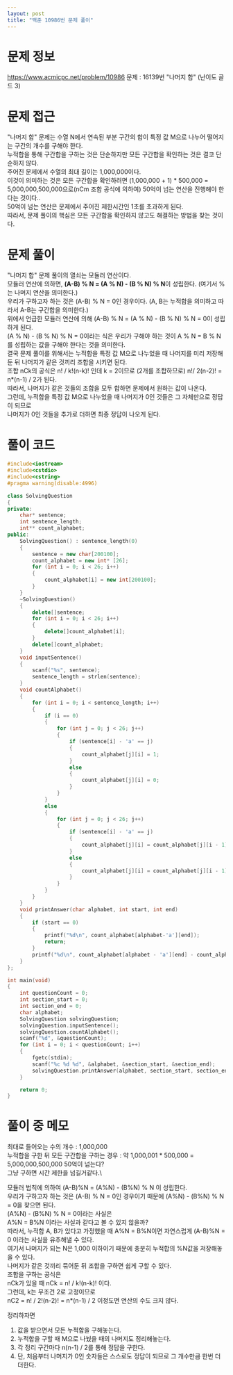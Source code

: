 ```yaml
---
layout: post
title: "백준 10986번 문제 풀이"
---
```


# 문제 정보
https://www.acmicpc.net/problem/10986
문제 : 16139번 "나머지 합" (난이도 골드 3)

# 문제 접근
"나머지 합" 문제는 수열 N에서 연속된 부분 구간의 합이 특정 값 M으로 나누어 떨어지는 구간의 개수를 구해야 한다.\
누적합을 통해 구간합을 구하는 것은 단순하지만 모든 구간합을 확인하는 것은 결코 단순하지 않다.\
주어진 문제에서 수열의 최대 길이는 1,000,000이다.\
이것이 의미하는 것은 모든 구간합을 확인하려면 (1,000,000 + 1) * 500,000 = 5,000,000,500,000으로(nCm 조합 공식에 의하여) 50억이 넘는 연산을 진행해야 한다는 것이다..\
50억이 넘는 연산은 문제에서 주어진 제한시간인 1초를 초과하게 된다.\
따라서, 문제 풀이의 핵심은 모든 구간합을 확인하지 않고도 해결하는 방법을 찾는 것이다.

# 문제 풀이
"나머지 합" 문제 풀이의 열쇠는 모듈러 연산이다.\
모듈러 연산에 의하면, **(A-B) % N = (A % N) - (B % N) % N**이 성립한다. (여기서 %는 나머지 연산을 의미한다.)\
우리가 구하고자 하는 것은 (A-B) % N = 0인 경우이다. (A, B는 누적합을 의미하고 따라서 A-B는 구간합을 의미한다.)\
위에서 언급한 모듈러 연산에 의해 (A-B) % N = (A % N) - (B % N) % N = 0이 성립하게 된다.\
(A % N) - (B % N) % N = 0이라는 식은 우리가 구해야 하는 것이 A % N = B % N 를 성립하는 값을 구해야 한다는 것을 의미한다.\
결국 문제 풀이를 위해서는 누적합을 특정 값 M으로 나누었을 때 나머지를 미리 저장해둔 뒤 나머지가 같은 것끼리 조합을 시키면 된다.\
조합 nCk의 공식은 n! / k!(n-k)! 인데 k = 2이므로 (2개를 조합하므로) n!/ 2(n-2)! = n*(n-1) / 2가 된다.\
따라서, 나머지가 같은 것들의 조합을 모두 합하면 문제에서 원하는 값이 나온다.\
그런데, 누적합을 특정 값 M으로 나누었을 때 나머지가 0인 것들은 그 자체만으로 정답이 되므로\
나머지가 0인 것들을 추가로 더하면 최종 정답이 나오게 된다.

# 풀이 코드
```cpp
#include<iostream>
#include<cstdio>
#include<cstring>
#pragma warning(disable:4996)

class SolvingQuestion
{
private:
	char* sentence;
	int sentence_length;
	int** count_alphabet;
public:
	SolvingQuestion() : sentence_length(0)
	{
		sentence = new char[200100];
		count_alphabet = new int* [26];
		for (int i = 0; i < 26; i++)
		{
			count_alphabet[i] = new int[200100];
		}
	}
	~SolvingQuestion()
	{
		delete[]sentence;
		for (int i = 0; i < 26; i++)
		{
			delete[]count_alphabet[i];
		}
		delete[]count_alphabet;
	}
	void inputSentence()
	{
		scanf("%s", sentence);
		sentence_length = strlen(sentence);
	}
	void countAlphabet()
	{
		for (int i = 0; i < sentence_length; i++)
		{
			if (i == 0)
			{
				for (int j = 0; j < 26; j++)
				{
					if (sentence[i] - 'a' == j)
					{
						count_alphabet[j][i] = 1;
					}
					else
					{
						count_alphabet[j][i] = 0;
					}
				}
			}
			else
			{
				for (int j = 0; j < 26; j++)
				{
					if (sentence[i] - 'a' == j)
					{
						count_alphabet[j][i] = count_alphabet[j][i - 1] + 1;
					}
					else
					{
						count_alphabet[j][i] = count_alphabet[j][i - 1];
					}
				}
			}
		}
	}
	void printAnswer(char alphabet, int start, int end)
	{
		if (start == 0)
		{
			printf("%d\n", count_alphabet[alphabet-'a'][end]);
			return;
		}
		printf("%d\n", count_alphabet[alphabet - 'a'][end] - count_alphabet[alphabet - 'a'][start - 1]);
	}
};

int main(void)
{
	int questionCount = 0;
	int section_start = 0;
	int section_end = 0;
	char alphabet;
	SolvingQuestion solvingQuestion;
	solvingQuestion.inputSentence();
	solvingQuestion.countAlphabet();
	scanf("%d", &questionCount);
	for (int i = 0; i < questionCount; i++)
	{
		fgetc(stdin);
		scanf("%c %d %d", &alphabet, &section_start, &section_end);
		solvingQuestion.printAnswer(alphabet, section_start, section_end);
	}

	return 0;
}
```

# 풀이 중 메모
최대로 들어오는 수의 개수 : 1,000,000\
누적합을 구한 뒤 모든 구간합을 구하는 경우 : 약 1,000,001 * 500,000 = 5,000,000,500,000 50억이 넘는다?\
그냥 구하면 시간 제한을 넘길거같다.\

모듈러 법칙에 의하여
(A-B)%N = (A%N) - (B%N) % N 이 성립한다.\
우리가 구하고자 하는 것은 (A-B) % N = 0인 경우이기 때문에 (A%N) - (B%N) % N = 0을 찾으면 된다.\
(A%N) - (B%N) % N = 0이라는 사실은\
A%N = B%N 이라는 사실과 같다고 볼 수 있지 않을까?\
따라서, 누적합 A, B가 있다고 가정했을 때 A%N = B%N이면 자연스럽게 (A-B)%N = 0 이라는 사실을 유추해낼 수 있다.\
여기서 나머지가 되는 N은 1,000 이하이기 때문에 충분히 누적합의 %N값을 저장해놓을 수 있다.\
나머지가 같은 것끼리 묶어둔 뒤 조합을 구하면 쉽게 구할 수 있다.\
조합을 구하는 공식은\
nCk가 있을 때 nCk = n! / k!(n-k)! 이다.\
그런데, k는 무조건 2로 고정이므로\
nC2 = n! / 2!(n-2)! = n*(n-1) / 2 이정도면 연산의 수도 크지 않다.

정리하자면
1. 값을 받으면서 모든 누적합을 구해놓는다.
2. 누적합을 구할 때 M으로 나눴을 때의 나머지도 정리해놓는다.
3. 각 정리 구간마다 n(n-1) / 2를 통해 정답을 구한다.
4. 단, 처음부터 나머지가 0인 숫자들은 스스로도 정답이 되므로 그 개수만큼 한번 더 더한다.
